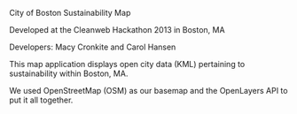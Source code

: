 City of Boston Sustainability Map

Developed at the Cleanweb Hackathon 2013 in Boston, MA

Developers:
Macy Cronkite and 
Carol Hansen

This map application displays open city data (KML) pertaining to sustainability within Boston, MA. 

We used OpenStreetMap (OSM) as our basemap and the OpenLayers API to put it all together.
